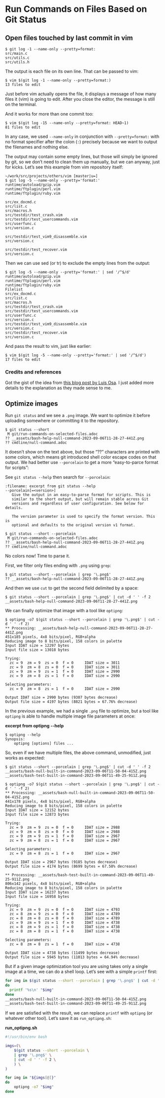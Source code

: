 # Run Commands on Files Based on Git Status

## Open files touched by last commit in vim

```shell-session
$ git log -1 --name-only --pretty=format:
src/main.c
src/utils.c
src/utils.h
```

The output is each file on its own line.
That can be passed to vim:

```shell-session
$ vim $(git log -1 --name-only --pretty=format:)
13 files to edit
```

Just before vim actually opens the file, it displays a message of how many files it (vim) is going to edit.
After you close the editor, the message is still on the terminal.

And it works for more than one commit too:

```shell-session
$ vim $(git log -15 --name-only --pretty=format: HEAD~1)
81 files to edit
```

In any case, we used `--name-only` in conjunction with `--pretty=format:` with no format specifier after the colon (`:`) precisely because we want to output the filenames and nothing else.

The output may contain some empty lines, but those will simply be ignored by git, so we don’t need to clean them up manually, but we can anyway, just for kicks.
Let’s see this example from vim repository itself:

```shell-session
~/work/src/projects/others/vim [master|u=]
$ git log -5 --name-only --pretty='format:'
runtime/autoload/gzip.vim
runtime/ftplugin/perl.vim
runtime/ftplugin/ruby.vim

src/ex_docmd.c
src/list.c
src/macros.h
src/testdir/test_crash.vim
src/testdir/test_usercommands.vim
src/userfunc.c
src/version.c

src/testdir/test_vim9_disassemble.vim
src/version.c

src/testdir/test_recover.vim
src/version.c
```

Then we can use sed (or tr) to exclude the empty lines from the output:

```shell-session
$ git log -5 --name-only --pretty='format:' | sed '/^$/d'
runtime/autoload/gzip.vim
runtime/ftplugin/perl.vim
runtime/ftplugin/ruby.vim
Filelist
src/ex_docmd.c
src/list.c
src/macros.h
src/testdir/test_crash.vim
src/testdir/test_usercommands.vim
src/userfunc.c
src/version.c
src/testdir/test_vim9_disassemble.vim
src/version.c
src/testdir/test_recover.vim
src/version.c
```

And pass the result to vim, just like earlier:

```shell-session
$ vim $(git log -5 --name-only --pretty='format:' | sed '/^$/d')
17 files to edit
```

### Credits and references

Got the gist of the idea from [this blog post by Luis Osa](https://logc.github.io/blog/2015/07/15/open-files-from-last-commit-in-vim/).
I just added more details to the explanation as they made sense to me.

## Optimize images

Run `git status` and we see a `.png` image.
We want to optimize it before uploading somewhere or committing it to the repository.

```shell-session
$ git status --short
 M git/run-commands-on-selected-files.adoc
?? __assets/bash-help-null-command-2023-09-06T11-28-27-441Z.png
?? cmdline/null-command.adoc
```

It doesn’t show on the text above, but those “??” characters are printed with some colors, which means git introduced shell color escape codes on that output.
We had better use `--porcelain` to get a more “easy-to-parce format for scripts”:

See `git status --help` then search for `--porcelain`:

```{code} text
:filename: excerpt from git status --help
--porcelain[=<version>]
   Give the output in an easy-to-parse format for scripts. This is
   similar to the short output, but will remain stable across Git
   versions and regardless of user configuration. See below for details.

   The version parameter is used to specify the format version. This is
   optional and defaults to the original version v1 format.
```

```shell-session
$ git status --short --porcelain
 M git/run-commands-on-selected-files.adoc
?? __assets/bash-help-null-command-2023-09-06T11-28-27-441Z.png
?? cmdline/null-command.adoc
```

No colors now!
Time to parse it.

First, we filter only files ending with `.png` using `grep`:

```shell-session
$ git status --short --porcelain | grep '\.png$'
?? __assets/bash-help-null-command-2023-09-06T11-28-27-441Z.png
```

And then we use `cut` to get the second field delimited by a space:

```shell-session
$ git status --short --porcelain | grep '\.png$' | cut -d ' ' -f 2
__assets/bash-help-null-command-2023-09-06T11-28-27-441Z.png
```

We can finally optimize that image with a tool like `optipng`:

```shell-session
$ optipng -o7 $(git status --short --porcelain | grep '\.png$' | cut -d ' ' -f 2)
** Processing: __assets/bash-help-null-command-2023-09-06T11-28-27-441Z.png
451x185 pixels, 4x8 bits/pixel, RGB+alpha
Reducing image to 8 bits/pixel, 158 colors in palette
Input IDAT size = 12297 bytes
Input file size = 13018 bytes

Trying:
  zc = 9  zm = 9  zs = 0  f = 0		IDAT size = 3011
  zc = 9  zm = 8  zs = 0  f = 0		IDAT size = 3011
  zc = 9  zm = 9  zs = 1  f = 0		IDAT size = 2990
  zc = 9  zm = 8  zs = 1  f = 0		IDAT size = 2990

Selecting parameters:
  zc = 9  zm = 8  zs = 1  f = 0		IDAT size = 2990

Output IDAT size = 2990 bytes (9307 bytes decrease)
Output file size = 4197 bytes (8821 bytes = 67.76% decrease)
```

In the previous example, we had a single `.png` file to optimize, but a tool like `optipng` is able to handle multiple image file parameters at once:

**excerpt from optipng --help**

```text
$ optipng --help
Synopsis:
    optipng [options] files ...
```

So, even if we have multiple files, the above command, unmodified, just works as expected:

```shell-session
$ git status --short --porcelain | grep '\.png$' | cut -d ' ' -f 2
__assets/bash-null-built-in-command-2023-09-06T11-50-04-415Z.png
__assets/bash-test-built-in-command-2023-09-06T11-49-25-911Z.png

$ optipng -o7 $(git status --short --porcelain | grep '\.png$' | cut -d ' ' -f 2)
** Processing: __assets/bash-null-built-in-command-2023-09-06T11-50-04-415Z.png
441x178 pixels, 4x8 bits/pixel, RGB+alpha
Reducing image to 8 bits/pixel, 158 colors in palette
Input IDAT size = 12152 bytes
Input file size = 12873 bytes

Trying:
  zc = 9  zm = 9  zs = 0  f = 0		IDAT size = 2988
  zc = 9  zm = 8  zs = 0  f = 0		IDAT size = 2988
  zc = 9  zm = 9  zs = 1  f = 0		IDAT size = 2967
  zc = 9  zm = 8  zs = 1  f = 0		IDAT size = 2967

Selecting parameters:
  zc = 9  zm = 8  zs = 1  f = 0		IDAT size = 2967

Output IDAT size = 2967 bytes (9185 bytes decrease)
Output file size = 4174 bytes (8699 bytes = 67.58% decrease)

** Processing: __assets/bash-test-built-in-command-2023-09-06T11-49-25-911Z.png
806x142 pixels, 4x8 bits/pixel, RGB+alpha
Reducing image to 8 bits/pixel, 158 colors in palette
Input IDAT size = 16237 bytes
Input file size = 16958 bytes

Trying:
  zc = 9  zm = 9  zs = 0  f = 0		IDAT size = 4793
  zc = 8  zm = 9  zs = 0  f = 0		IDAT size = 4789
  zc = 8  zm = 8  zs = 0  f = 0		IDAT size = 4789
  zc = 9  zm = 9  zs = 1  f = 0		IDAT size = 4738
  zc = 8  zm = 9  zs = 1  f = 0		IDAT size = 4738
  zc = 8  zm = 8  zs = 1  f = 0		IDAT size = 4738

Selecting parameters:
  zc = 8  zm = 8  zs = 1  f = 0		IDAT size = 4738

Output IDAT size = 4738 bytes (11499 bytes decrease)
Output file size = 5945 bytes (11013 bytes = 64.94% decrease)
```

But if a given image optimization tool you are using takes only a single image at a time, we can do a shell loop.
Let’s see with a simple `printf` first:

```bash
for img in $(git status --short --porcelain | grep '\.png$' | cut -d ' ' -f 2)
do
  printf '%s\n' "$img"
done
__assets/bash-null-built-in-command-2023-09-06T11-50-04-415Z.png
__assets/bash-test-built-in-command-2023-09-06T11-49-25-911Z.png
```

If we are satisfied with the result, we can replace `printf` with `optipng` (or whatever other tool).
Let’s save it as `run_optipng.sh`:

**run_optipng.sh**

```bash
#!/usr/bin/env bash

imgs=(\
	$(git status --short --porcelain \
	| grep '\.png$' \
	| cut -d ' ' -f 2 \
	) \
)

for img in "${imgs[@]}"
do
	optipng -o7 "$img"
done
```
